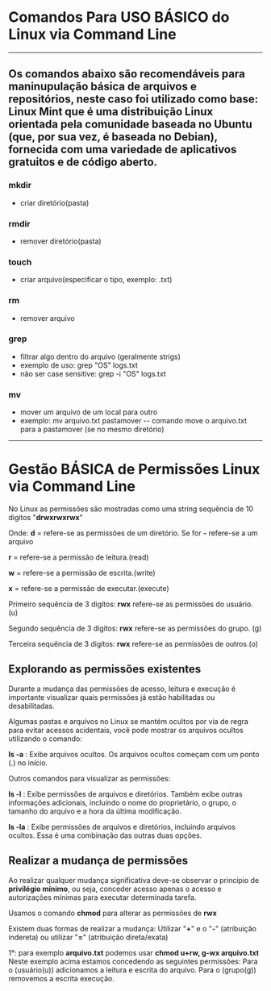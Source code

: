 # Comandos Para USO BÁSICO do Linux via Command Line
------
Os comandos abaixo são recomendáveis para maninupulação básica
de arquivos e repositórios, neste caso foi utilizado como base: 
Linux Mint que é uma distribuição Linux orientada pela comunidade baseada no Ubuntu (que, por sua vez, é baseada no Debian),
fornecida com uma variedade de aplicativos gratuitos e de código aberto.
------
### mkdir
  - criar diretório(pasta)
### rmdir 
  - remover diretório(pasta)
### touch
  - criar arquivo(especificar o tipo, exemplo: .txt)
### rm 
  - remover arquivo
### grep 
  - filtrar algo dentro do arquivo (geralmente strigs)
  -  exemplo de uso: grep "OS" logs.txt
  -  não ser case sensitive: grep -i "OS" logs.txt
### mv 
  - mover um arquivo de um local para outro
  - exemplo: mv arquivo.txt pastamover -- comando move o arquivo.txt para a pastamover (se no mesmo diretório)
---------
# Gestão BÁSICA de Permissões Linux via Command Line
No Linux as permissões são mostradas como uma string sequência de 10 digitos
"**drwxrwxrwx**"

Onde:
**d** = refere-se as permissões de um diretório. Se for **-** refere-se a um arquivo

**r** = refere-se a permissão de leitura.(read)

**w** = refere-se a permissão de escrita.(write)

**x** = refere-se a permissão de executar.(execute)

Primeiro sequência de 3 digítos: **rwx** refere-se as permissões do usuário. (u)

Segundo sequência de 3 digítos: **rwx** refere-se as permissões do grupo. (g)

Terceira sequência de 3 digítos: **rwx** refere-se as permissões de outros.(o)

## Explorando as permissões existentes

Durante a mudança das permissões de acesso, leitura e execução é importante visualizar quais permissões já estão habilitadas ou desabilitadas.

Algumas pastas e arquivos no Linux se mantém ocultos por via de regra para evitar acessos acidentais, você pode mostrar os arquivos ocultos utilizando o comando:

**ls -a** : Exibe arquivos ocultos. Os arquivos ocultos começam com um ponto (.) no início.

Outros comandos para visualizar as permissões:

**ls -l** : Exibe permissões de arquivos e diretórios. Também exibe outras informações adicionais, incluindo o nome do proprietário, o grupo, o tamanho do arquivo e a hora da última modificação.

**ls -la** : Exibe permissões de arquivos e diretórios, incluindo arquivos ocultos. Essa é uma combinação das outras duas opções.

## Realizar a mudança de permissões

Ao realizar qualquer mudança significativa deve-se observar o princípio de **privilégio mínimo**, ou seja, conceder acesso apenas o acesso e autorizações mínimas para executar determinada tarefa.

Usamos o comando **chmod** para alterar as permissões de **rwx** 

Existem duas formas de realizar a mudança:
Utilizar "**+**" e o "**-**" (atribuição indereta) 
ou utilizar "**=**" (atribuição direta/exata)

1°: para exemplo **arquivo.txt** podemos usar **chmod u+rw, g-wx arquivo.txt** 
Neste exemplo acima estamos concedendo as seguintes permissões: Para o (usuário(u)) adicionamos a leitura e escrita do arquivo. Para o (grupo(g)) removemos a escrita execução.




